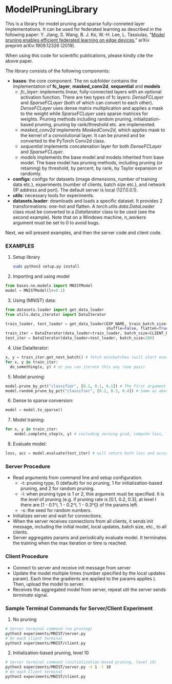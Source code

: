 # ModelPruningLibrary
This is a library for model pruning and sparse fully-conneted layer implementations. It can be used for federated learning as described in the following paper:
Y. Jiang, S. Wang, B. J. Ko, W.-H. Lee, L. Tassiulas, "[Model pruning enables efficient federated learning on edge devices](https://arxiv.org/abs/1909.12326)," arXiv preprint arXiv:1909.12326 (2019).

When using this code for scientific publications, please kindly cite the above paper.

The library consists of the following components:
* **bases**: the core component. The nn subfolder contains the implementation of **fc_layer**, **masked_conv2d**, **sequential** and **models**
    * *fc_layer*: implements linear, fully-connected layers with an optional activation function. There are two types of fc layers: *DenseFCLayer* and *SparseFCLayer* (both of which can convert to each other). *DenseFCLayer* uses dense matrix multiplication and applies a mask to the weight while *SparseFCLayer* uses sparse matrices for weights. Pruning methods including random pruning, initialization-based pruning, pruning by rank/threshold etc. are implemented.
    * *masked_conv2d* implements *MaskedConv2d*, which applies mask to the kernel of a convolutional layer. It can be pruned and be converted to the PyTorch Conv2d class.
    * *sequential* implements concatenation layer for both *DenseFCLayer* and *SparseFCLayer*.
    * *models* implements the base model and models inherited from base model. The base model has pruning methods, including pruning (or retaining) by threshold, by percent, by rank, by Taylor expansion or randomly.
* **configs**: configs for datasets (image dimensions, number of training data etc.), experiments (number of clients, batch size etc.), and network (IP address and port). The default server is local (127.0.0.1).
* **utils**: necessary tools for experiments.
* **datasets.loader**: downloads and loads a specific dataset. It provides 2 transformations: one-hot and flatten. A *torch.utils.data.DataLoader* class must be converted to a *DataIterator* class to be used (see the second example). Note that on a Windows machine, *n_workers* argument must be set to 0 to avoid bugs.

Next, we will present examples, and then the server code and client code.

### EXAMPLES

1. Setup library

   ```bash
   sudo python3 setup.py install
   ```

   

2. Importing and using model

```python
from bases.nn.models import MNISTModel
model = MNISTModel(lr=0.1)
```

3. Using (MNIST) data:

```python
from datasets.loader import get_data_loader
from utils.data_iterator import DataIterator

train_loader, test_loader = get_data_loader(EXP_NAME, train_batch_size=MNIST.N_TRAIN, test_batch_size=MNIST.N_TEST,
                                            shuffle=False, flatten=True, one_hot=True, n_workers=32)
train_iter = DataIterator(data_loader=train_loader, batch_size=CLIENT_BATCH_SIZE) # Must use DataIterator
test_iter = DataIterator(data_loader=test_loader, batch_size=200)
```
4. Use DataIterator:

```python
x, y = train_iter.get_next_batch() # fetch minibatches (will start over if reaches end)
for x, y in train_iter:
  do_something(x, y) # or you can iterate this way (one pass)

```
5. Model pruning:

```python
model.prune_by_pct("classifier", [0.1, 0.1, 0.1]) # The first argument must be either "features" or "classifier". The second argument is pruning rate (layer wise). Here the model's classifier is pruned by magnitude by 10%, 10%, 10%, layerwise
model.random_prune_by_pct("classifier", [0.2, 0.3, 0.4]) # Same as above, but here pruning is random, and 20%, 30% and 40% of the parameters are pruned layerwise
```
6. Dense to sparse conversion:

```python
model = model.to_sparse()
```
7. Model training:

```python
for x, y in train_iter:
    model.complete_step(x, y) # including zeroing grad, compute loss, loss.backward(), and applying grad
```

8. Evaluate model:

```python
loss, acc = model.evaluate(test_iter) # will return both loss and accuracy
```

### Server Procedure

* Read arguments from command line and setup configuration.
  * -t: pruning type, 0 (default) for no pruning, 1 for initialization-based pruning, and 2 for random pruning.
  * -l: when pruning type is 1 or 2, thie argument must be specified. It is the *level* of pruning (e.g. if pruning rate is [0.1, 0.2, 0.3], at level l there are [1 - 0.1^l, 1 - 0.2^l, 1 - 0.3^l]) of the params left.
  * -s: the seed for random numbers.
* Initializes server and wait for connections.
* When the server receives connections from all clients, it sends init message, including the initial model, local updates, batch size, etc., to all clients.
* Server aggregates params and periodically evaluate model. It terminates the training when the max iteration or time is reached.

### Client Procedure

* Connect to server and receive init message from server
* Update the model multiple times (number specified by the local updates param). Each time the gradients are applied to the params applies ). Then, upload the model to server.
* Receives the aggregated model from server, repeat util the server sends *terminate* signal.

### Sample Terminal Commands for Server/Client Experiment

1. No pruning

```bash
# Server terminal command (no pruning)
python3 experiments/MNIST/server.py
# On each client terminal
python3 experiments/MNIST/client.py
```

2. Initialization-based pruning, level 10

```bash
# Server terminal command (initialization-based pruning, level 10)
python3 experiments/MNIST/server.py -t 1 -l 10
# On each Client terminal
python3 experiments/MNIST/client.py
```
